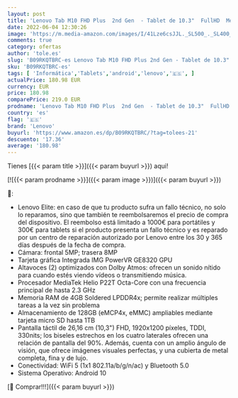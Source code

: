 ```yaml
---
layout: post
title: 'Lenovo Tab M10 FHD Plus  2nd Gen  - Tablet de 10.3"  FullHD  MediaTek Helio P22T  4 GB de RAM  128 GB ampliables hasta 1 TB  Android 10  Wifi + Bluetooth 5.0   Gris'
date: 2022-06-04 12:30:26
image: 'https://m.media-amazon.com/images/I/41Lze6csJJL._SL500_._SL400_.jpg'
comments: true
category: ofertas
author: 'tole.es'
slug: 'B09RKQTBRC-es Lenovo Tab M10 FHD Plus 2nd Gen - Tablet de 10.3" FullHD...'
sku: 'B09RKQTBRC-es'
tags: [ 'Informática','Tablets','android','lenovo','🇪🇸', ]
actualPrice: 180.98 EUR
currency: EUR
price: 180.98
comparePrice: 219.0 EUR
prodname: 'Lenovo Tab M10 FHD Plus  2nd Gen  - Tablet de 10.3"  FullHD  MediaTek Helio P22T  4 GB de RAM  128 GB ampliables hasta 1 TB  Android 10  Wifi + Bluetooth 5.0   Gris'
country: 'es'
flag: '🇪🇸'
brand: 'Lenovo'
buyurl: 'https://www.amazon.es/dp/B09RKQTBRC/?tag=tolees-21'
descuento: '17.36'
average: '180.98'
---
```


Tienes [{{< param title >}}]({{< param buyurl >}}) aqui!

[![{{< param prodname >}}]({{< param image >}})]({{< param buyurl >}})

🔎:

- Lenovo Elite: en caso de que tu producto sufra un fallo técnico, no solo lo reparamos, sino que también te reembolsaremos el precio de compra del dispositivo. El reembolso está limitado a 1000€ para portátiles y 300€ para tablets si el producto presenta un fallo técnico y es reparado por un centro de reparación autorizado por Lenovo entre los 30 y 365 días después de la fecha de compra.
- Cámara: frontal 5MP; trasera 8MP
- Tarjeta gráfica Integrada IMG PowerVR GE8320 GPU
- Altavoces (2) optimizados con Dolby Atmos: ofrecen un sonido nítido para cuando estés viendo vídeos o transmitiendo música.
- Procesador MediaTek Helio P22T Octa-Core con una frecuencia principal de hasta 2.3 GHz
- Memoria RAM de 4GB Soldered LPDDR4x; permite realizar múltiples tareas a la vez sin problema
- Almacenamiento de 128GB (eMCP4x, eMMC) ampliables mediante tarjeta micro SD hasta 1TB
- Pantalla táctil de 26,16 cm (10,3") FHD, 1920x1200 píxeles, TDDI, 330nits; los biseles estrechos en los cuatro laterales ofrecen una relación de pantalla del 90%. Además, cuenta con un amplio ángulo de visión, que ofrece imágenes visuales perfectas, y una cubierta de metal completa, fina y de lujo.
- Conectividad: WiFi 5 (1x1 802.11a/b/g/n/ac) y Bluetooth 5.0
- Sistema Operativo: Android 10

[🛒 Comprar!!!]({{< param buyurl >}})
